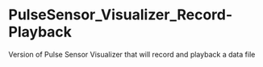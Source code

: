 # PulseSensor_Visualizer_Record-Playback
Version of Pulse Sensor Visualizer that will record and playback a data file
